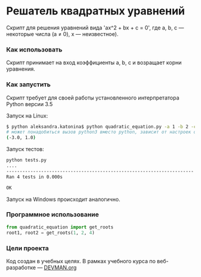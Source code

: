 # Решатель квадратных уравнений

Скрипт для решения уравнений вида 'ax^2 + bx + c = 0', где a, b, c — некоторые числа (a ≠ 0), x — неизвестное).


### Как использовать

Скрипт принимает на вход коэффициенты  a, b, c и возращает корни уравнения.

### Как запустить

Скрипт требует для своей работы установленного интерпретатора Python версии 3.5

Запуск на Linux:

```bash
$ python aleksandra.katonina$ python quadratic_equation.py -a 1 -b 2 -c -3
# может понадобиться вызов python3 вместо python, зависит от настроек операционной системы
(-3.0, 1.0)
```

Запуск тестов:
```bash
python tests.py
....
----------------------------------------------------------------------
Ran 4 tests in 0.000s

OK
```

Запуск на Windows происходит аналогично.


### Программное использование
```python
from quadratic_equation import get_roots
root1, root2 = get_roots(1, 2, 4)
```

### Цели проекта

Код создан в учебных целях. В рамках учебного курса по веб-разработке ― [DEVMAN.org](https://devman.org)
